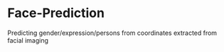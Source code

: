 # Face-Prediction
Predicting gender/expression/persons from coordinates extracted from facial imaging 
